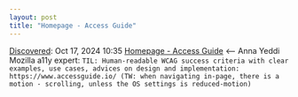 ```yaml
---
layout: post
title: "Homepage - Access Guide"
---
```

[Discovered](http://rolandtanglao.com/2020/07/29/p1-blogthis-checkvist-list-links-to-blog/): Oct 17, 2024 10:35  [Homepage - Access Guide](https://www.accessguide.io/) <-- Anna Yeddi Mozilla a11y expert: `TIL: Human-readable WCAG success criteria with clear examples, use cases, advices on design and implementation: https://www.accessguide.io/ (TW: when navigating in-page, there is a motion - scrolling, unless the OS settings is reduced-motion)`

